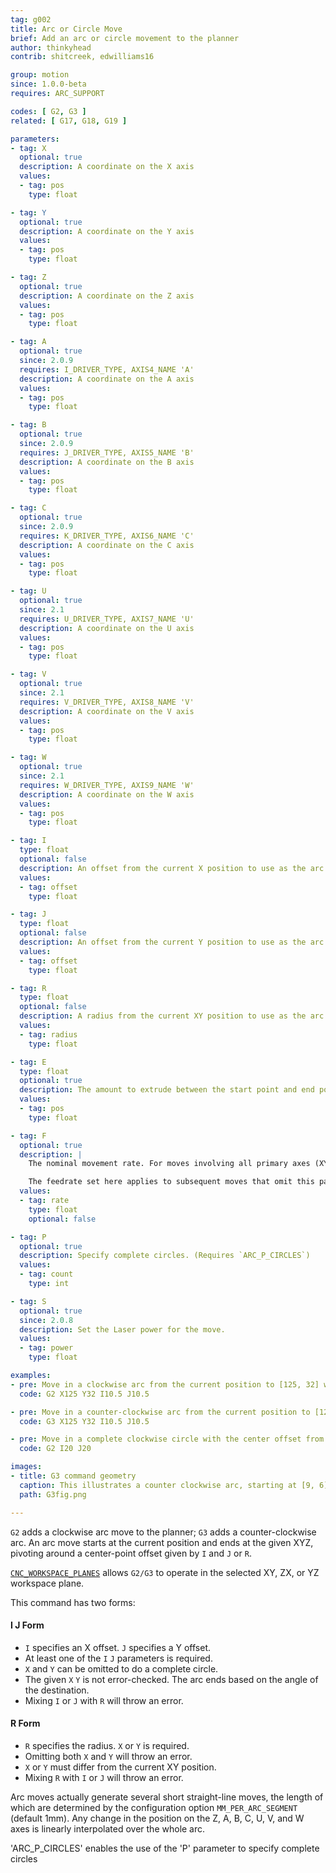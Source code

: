 ```yaml
---
tag: g002
title: Arc or Circle Move
brief: Add an arc or circle movement to the planner
author: thinkyhead
contrib: shitcreek, edwilliams16

group: motion
since: 1.0.0-beta
requires: ARC_SUPPORT

codes: [ G2, G3 ]
related: [ G17, G18, G19 ]

parameters:
- tag: X
  optional: true
  description: A coordinate on the X axis
  values:
  - tag: pos
    type: float

- tag: Y
  optional: true
  description: A coordinate on the Y axis
  values:
  - tag: pos
    type: float

- tag: Z
  optional: true
  description: A coordinate on the Z axis
  values:
  - tag: pos
    type: float

- tag: A
  optional: true
  since: 2.0.9
  requires: I_DRIVER_TYPE, AXIS4_NAME 'A'
  description: A coordinate on the A axis
  values:
  - tag: pos
    type: float

- tag: B
  optional: true
  since: 2.0.9
  requires: J_DRIVER_TYPE, AXIS5_NAME 'B'
  description: A coordinate on the B axis
  values:
  - tag: pos
    type: float

- tag: C
  optional: true
  since: 2.0.9
  requires: K_DRIVER_TYPE, AXIS6_NAME 'C'
  description: A coordinate on the C axis
  values:
  - tag: pos
    type: float

- tag: U
  optional: true
  since: 2.1
  requires: U_DRIVER_TYPE, AXIS7_NAME 'U'
  description: A coordinate on the U axis
  values:
  - tag: pos
    type: float

- tag: V
  optional: true
  since: 2.1
  requires: V_DRIVER_TYPE, AXIS8_NAME 'V'
  description: A coordinate on the V axis
  values:
  - tag: pos
    type: float

- tag: W
  optional: true
  since: 2.1
  requires: W_DRIVER_TYPE, AXIS9_NAME 'W'
  description: A coordinate on the W axis
  values:
  - tag: pos
    type: float

- tag: I
  type: float
  optional: false
  description: An offset from the current X position to use as the arc center
  values:
  - tag: offset
    type: float

- tag: J
  type: float
  optional: false
  description: An offset from the current Y position to use as the arc center
  values:
  - tag: offset
    type: float

- tag: R
  type: float
  optional: false
  description: A radius from the current XY position to use as the arc center
  values:
  - tag: radius
    type: float

- tag: E
  type: float
  optional: true
  description: The amount to extrude between the start point and end point
  values:
  - tag: pos
    type: float

- tag: F
  optional: true
  description: |
    The nominal movement rate. For moves involving all primary axes (XYZ), the feed rate is applied along the helical trajectory.

    The feedrate set here applies to subsequent moves that omit this parameter. Feedrate is interpreted according to the specification for LinuxCNC default state (trivial kinematics, `CANON_XYZ` feed reference mode, Units-Per-Minute mode). For details, refer to the [LinuxCNC documentation](//linuxcnc.org/docs/html/gcode/machining-center.html#sub:feed-rate).
  values:
  - tag: rate
    type: float
    optional: false

- tag: P
  optional: true
  description: Specify complete circles. (Requires `ARC_P_CIRCLES`)
  values:
  - tag: count
    type: int

- tag: S
  optional: true
  since: 2.0.8
  description: Set the Laser power for the move.
  values:
  - tag: power
    type: float

examples:
- pre: Move in a clockwise arc from the current position to [125, 32] with the center offset from the current position by (10.5, 10.5).
  code: G2 X125 Y32 I10.5 J10.5

- pre: Move in a counter-clockwise arc from the current position to [125, 32] with the center offset from the current position by (10.5, 10.5).
  code: G3 X125 Y32 I10.5 J10.5

- pre: Move in a complete clockwise circle with the center offset from the current position by [20, 20].
  code: G2 I20 J20

images:
- title: G3 command geometry
  caption: This illustrates a counter clockwise arc, starting at [9, 6]. It can be generated either by `G3 X2 Y7 I-4 J-3` or `G3 X2 Y7 R5`
  path: G3fig.png

---
```


`G2` adds a clockwise arc move to the planner; `G3` adds a counter-clockwise arc. An arc move starts at the current position and ends at the given XYZ, pivoting around a center-point offset given by `I` and `J` or `R`.

[`CNC_WORKSPACE_PLANES`](/docs/gcode/G017-G019.html) allows `G2/G3` to operate in the selected XY, ZX, or YZ workspace plane.

This command has two forms:
#### I J Form

 - `I` specifies an X offset. `J` specifies a Y offset.
 - At least one of the `I` `J` parameters is required.
 - `X` and `Y` can be omitted to do a complete circle.
 - The given `X` `Y` is not error-checked.
   The arc ends based on the angle of the destination.
 - Mixing `I` or `J` with `R` will throw an error.

#### R Form
 - `R` specifies the radius. `X` or `Y` is required.
 - Omitting both `X` and `Y` will throw an error.
 - `X` or `Y` must differ from the current XY position.
 - Mixing `R` with `I` or `J` will throw an error.

Arc moves actually generate several short straight-line moves, the length of which are determined by the configuration option `MM_PER_ARC_SEGMENT` (default 1mm). Any change in the position on the Z, A, B, C, U, V, and W axes is linearly interpolated over the whole arc.

'ARC_P_CIRCLES' enables the use of the 'P' parameter to specify complete circles
